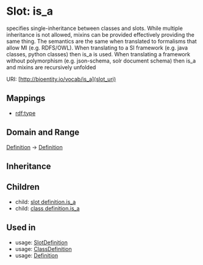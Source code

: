 # Slot: is_a


specifies single-inheritance between classes and slots. While multiple inheritance is not allowed, mixins can be provided effectively providing the same thing. The semantics are the same when translated to formalisms that allow MI (e.g. RDFS/OWL). When translating to a SI framework (e.g. java classes, python classes) then is_a is used. When translating a framework without polymorphism (e.g. json-schema, solr document schema) then is_a and mixins are recursively unfolded

URI: [http://bioentity.io/vocab/is_a](slot_uri)
## Mappings

 * [rdf:type](http://purl.obolibrary.org/obo/rdf_type)
## Domain and Range

[Definition](Definition.md) -> [Definition](Definition.md)
## Inheritance

## Children

 *  child: [slot definition.is_a](slot_definition_is_a.md)
 *  child: [class definition.is_a](class_definition_is_a.md)
## Used in

 *  usage: [SlotDefinition](SlotDefinition.md)
 *  usage: [ClassDefinition](ClassDefinition.md)
 *  usage: [Definition](Definition.md)
